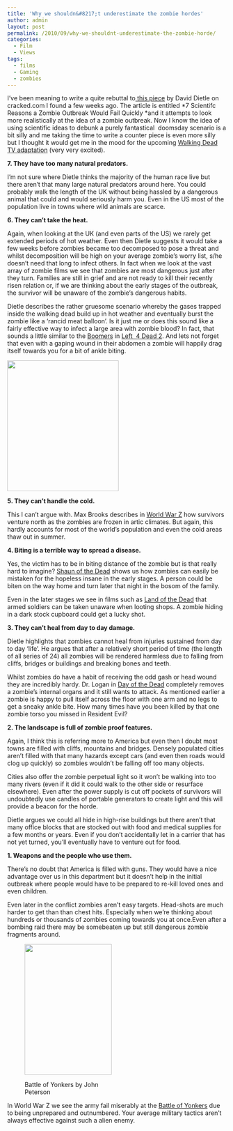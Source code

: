 ```yaml
---
title: 'Why we shouldn&#8217;t underestimate the zombie hordes'
author: admin
layout: post
permalink: /2010/09/why-we-shouldnt-underestimate-the-zombie-horde/
categories:
  - Film
  - Views
tags:
  - films
  - Gaming
  - zombies
---
```

I&#8217;ve been meaning to write a quite rebuttal to<a href="http://www.cracked.com/article_18683_7-scientific-reasons-zombie-outbreak-would-fail-quickly_p1.html" target="_blank"> this piece</a> by David Dietle on cracked.com I found a few weeks ago. The article is entitled *7 Scientifc Reasons a Zombie Outbreak Would Fail Quickly *and it attempts to look more realistically at the idea of a zombie outbreak. Now I know the idea of using scientific ideas to debunk a purely fantastical  doomsday scenario is a bit silly and me taking the time to write a counter piece is even more silly but I thought it would get me in the mood for the upcoming <a href="http://en.wikipedia.org/wiki/The_Walking_Dead_(TV_series)" target="_blank">Walking Dead TV adaptation</a> (very very excited).

**7. They have too many natural predators.**

I&#8217;m not sure where Dietle thinks the majority of the human race live but there aren&#8217;t that many large natural predators around here. You could probably walk the length of the UK without being hassled by a dangerous animal that could and would seriously harm you. Even in the US most of the population live in towns where wild animals are scarce.

**6. They can&#8217;t take the heat.**

Again, when looking at the UK (and even parts of the US) we rarely get extended periods of hot weather. Even then Dietle suggests it would take a few weeks before zombies became too decomposed to pose a threat and whilst decomposition will be high on your average zombie&#8217;s worry list, s/he doesn&#8217;t need that long to infect others. In fact when we look at the vast array of zombie films we see that zombies are most dangerous just after they turn. Families are still in grief and are not ready to kill their recently risen relation or, if we are thinking about the early stages of the outbreak, the survivor will be unaware of the zombie&#8217;s dangerous habits.

Dietle describes the rather gruesome scenario whereby the gases trapped inside the walking dead build up in hot weather and eventually burst the zombie like a &#8216;rancid meat balloon&#8217;. Is it just me or does this sound like a fairly effective way to infect a large area with zombie blood? In fact, that sounds a little similar to the <a href="http://left4dead.wikia.com/wiki/The_Boomer" target="_blank">Boomers</a> in <a href="http://en.wikipedia.org/wiki/Left_4_Dead_2" target="_blank">Left  4 Dead 2</a>. And lets not forget that even with a gaping wound in their abdomen a zombie will happily drag itself towards you for a bit of ankle biting.

<a rel="attachment wp-att-224" href="http://louishoughton.com/personal/views/why-we-shouldnt-underestimate-the-zombie-horde/attachment/boomer/"><img class="aligncenter size-medium wp-image-224" title="Left 4 Dead Boomer" src="http://217.147.82.189/wp-content/uploads/2010/09/boomer-256x300.jpg" alt="" width="256" height="300" /></a>

**5. They can&#8217;t handle the cold.**

This I can&#8217;t argue with. Max Brooks describes in <a href="http://en.wikipedia.org/wiki/World_war_z" target="_blank">World War Z</a> how survivors venture north as the zombies are frozen in artic climates. But again, this hardly accounts for most of the world&#8217;s population and even the cold areas thaw out in summer.

**4. Biting is a terrible way to spread a disease.**

Yes, the victim has to be in biting distance of the zombie but is that really hard to imagine? <a href="http://en.wikipedia.org/wiki/Shaun_of_the_dead" target="_blank">Shaun of the Dead</a> shows us how zombies can easily be mistaken for the hopeless insane in the early stages. A person could be biten on the way home and turn later that night in the bosom of the family.

Even in the later stages we see in films such as <a href="http://en.wikipedia.org/wiki/Land_of_the_Dead" target="_blank">Land of the Dead</a> that armed soldiers can be taken unaware when looting shops. A zombie hiding in a dark stock cupboard could get a lucky shot.

**3. They can&#8217;t heal from day to day damage.**

Dietle highlights that zombies cannot heal from injuries sustained from day to day &#8216;life&#8217;. He argues that after a relatively short period of time (the length of all series of 24) all zombies will be rendered harmless due to falling from cliffs, bridges or buildings and breaking bones and teeth.

Whilst zombies do have a habit of receiving the odd gash or head wound they are incredibly hardy. Dr. Logan in <a href="http://en.wikipedia.org/wiki/Day_of_the_Dead_(1985_film)" target="_blank">Day of the Dead</a> completely removes a zombie&#8217;s internal organs and it still wants to attack. As mentioned earlier a zombie is happy to pull itself across the floor with one arm and no legs to get a sneaky ankle bite. How many times have you been killed by that one zombie torso you missed in Resident Evil?

**2. The landscape is full of zombie proof features.**

Again, I think this is referring more to America but even then I doubt most towns are filled with cliffs, mountains and bridges. Densely populated cities aren&#8217;t filled with that many hazards except cars (and even then roads would clog up quickly) so zombies wouldn&#8217;t be falling off too many objects.

Cities also offer the zombie perpetual light so it won&#8217;t be walking into too many rivers (even if it did it could walk to the other side or resurface elsewhere). Even after the power supply is cut off pockets of survivors will undoubtedly use candles of portable generators to create light and this will provide a beacon for the horde.

Dietle argues we could all hide in high-rise buildings but there aren&#8217;t that many office blocks that are stocked out with food and medical supplies for a few months or years. Even if you don&#8217;t accidentally let in a carrier that has not yet turned, you&#8217;ll eventually have to venture out for food.

**1. Weapons and the people who use them.**

There&#8217;s no doubt that America is filled with guns. They would have a nice advantage over us in this department but it doesn&#8217;t help in the initial outbreak where people would have to be prepared to re-kill loved ones and even children.

Even later in the conflict zombies aren&#8217;t easy targets. Head-shots are much harder to get than than chest hits. Especially when we&#8217;re thinking about hundreds or thousands of zombies coming towards you at once.Even after a bombing raid there may be somebeaten up but still dangerous zombie fragments around.<figure id="attachment_221" style="width: 200px;" class="wp-caption alignleft">

<a rel="attachment wp-att-221" href="http://louishoughton.com/personal/views/why-we-shouldnt-underestimate-the-zombie-horde/attachment/800-2/"><img class="size-medium wp-image-221" title="Battle of Yonkers by John Peterson" src="http://217.147.82.189/wp-content/uploads/2010/09/262px-The_Battle_of_Yonkers_by_petersen1973-200x300.jpg" alt="" width="200" height="300" /></a><figcaption class="wp-caption-text">Battle of Yonkers by John Peterson</figcaption></figure> 

In World War Z we see the army fail miserably at the <a href="http://zombie.wikia.com/wiki/Battle_of_Yonkers" target="_blank">Battle of Yonkers</a> due to being unprepared and outnumbered. Your average military tactics aren&#8217;t always effective against such a alien enemy.